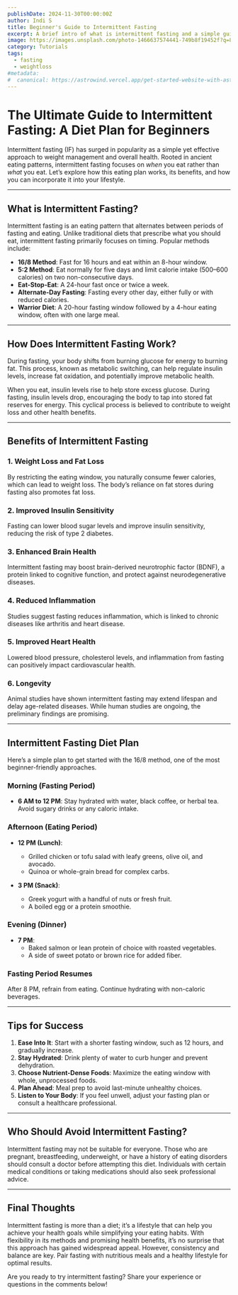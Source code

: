 ```yaml
---
publishDate: 2024-11-30T00:00:00Z
author: Indi S
title: Beginner's Guide to Intermittent Fasting
excerpt: A brief intro of what is intermittent fasting and a simple guide to get started
image: https://images.unsplash.com/photo-1466637574441-749b8f19452f?q=80&w=2428&auto=format&fit=crop&ixlib=rb-4.0.3&ixid=M3wxMjA3fDB8MHxwaG90by1wYWdlfHx8fGVufDB8fHx8fA%3D%3D&auto=format&fit=crop&w=2070&q=80
category: Tutorials
tags:
  - fasting
  - weightloss
#metadata:
#  canonical: https://astrowind.vercel.app/get-started-website-with-astro-tailwind-css
---
```

# The Ultimate Guide to Intermittent Fasting: A Diet Plan for Beginners

Intermittent fasting (IF) has surged in popularity as a simple yet effective approach to weight management and overall health. Rooted in ancient eating patterns, intermittent fasting focuses on *when* you eat rather than *what* you eat. Let’s explore how this eating plan works, its benefits, and how you can incorporate it into your lifestyle.

---

## **What is Intermittent Fasting?**

Intermittent fasting is an eating pattern that alternates between periods of fasting and eating. Unlike traditional diets that prescribe what you should eat, intermittent fasting primarily focuses on timing. Popular methods include:

- **16/8 Method**: Fast for 16 hours and eat within an 8-hour window.
- **5:2 Method**: Eat normally for five days and limit calorie intake (500–600 calories) on two non-consecutive days.
- **Eat-Stop-Eat**: A 24-hour fast once or twice a week.
- **Alternate-Day Fasting**: Fasting every other day, either fully or with reduced calories.
- **Warrior Diet**: A 20-hour fasting window followed by a 4-hour eating window, often with one large meal.

---

## **How Does Intermittent Fasting Work?**

During fasting, your body shifts from burning glucose for energy to burning fat. This process, known as metabolic switching, can help regulate insulin levels, increase fat oxidation, and potentially improve metabolic health. 

When you eat, insulin levels rise to help store excess glucose. During fasting, insulin levels drop, encouraging the body to tap into stored fat reserves for energy. This cyclical process is believed to contribute to weight loss and other health benefits.

---

## **Benefits of Intermittent Fasting**

### 1. **Weight Loss and Fat Loss**
By restricting the eating window, you naturally consume fewer calories, which can lead to weight loss. The body’s reliance on fat stores during fasting also promotes fat loss.

### 2. **Improved Insulin Sensitivity**
Fasting can lower blood sugar levels and improve insulin sensitivity, reducing the risk of type 2 diabetes.

### 3. **Enhanced Brain Health**
Intermittent fasting may boost brain-derived neurotrophic factor (BDNF), a protein linked to cognitive function, and protect against neurodegenerative diseases.

### 4. **Reduced Inflammation**
Studies suggest fasting reduces inflammation, which is linked to chronic diseases like arthritis and heart disease.

### 5. **Improved Heart Health**
Lowered blood pressure, cholesterol levels, and inflammation from fasting can positively impact cardiovascular health.

### 6. **Longevity**
Animal studies have shown intermittent fasting may extend lifespan and delay age-related diseases. While human studies are ongoing, the preliminary findings are promising.

---

## **Intermittent Fasting Diet Plan**

Here’s a simple plan to get started with the 16/8 method, one of the most beginner-friendly approaches.

### **Morning (Fasting Period)**
- **6 AM to 12 PM**: Stay hydrated with water, black coffee, or herbal tea. Avoid sugary drinks or any caloric intake.

### **Afternoon (Eating Period)**
- **12 PM (Lunch)**: 
  - Grilled chicken or tofu salad with leafy greens, olive oil, and avocado.
  - Quinoa or whole-grain bread for complex carbs.

- **3 PM (Snack)**: 
  - Greek yogurt with a handful of nuts or fresh fruit.
  - A boiled egg or a protein smoothie.

### **Evening (Dinner)** 
- **7 PM**: 
  - Baked salmon or lean protein of choice with roasted vegetables.
  - A side of sweet potato or brown rice for added fiber.

### **Fasting Period Resumes**
After 8 PM, refrain from eating. Continue hydrating with non-caloric beverages.

---

## **Tips for Success**

1. **Ease Into It**: Start with a shorter fasting window, such as 12 hours, and gradually increase.
2. **Stay Hydrated**: Drink plenty of water to curb hunger and prevent dehydration.
3. **Choose Nutrient-Dense Foods**: Maximize the eating window with whole, unprocessed foods.
4. **Plan Ahead**: Meal prep to avoid last-minute unhealthy choices.
5. **Listen to Your Body**: If you feel unwell, adjust your fasting plan or consult a healthcare professional.

---

## **Who Should Avoid Intermittent Fasting?**

Intermittent fasting may not be suitable for everyone. Those who are pregnant, breastfeeding, underweight, or have a history of eating disorders should consult a doctor before attempting this diet. Individuals with certain medical conditions or taking medications should also seek professional advice.

---

## **Final Thoughts**

Intermittent fasting is more than a diet; it’s a lifestyle that can help you achieve your health goals while simplifying your eating habits. With flexibility in its methods and promising health benefits, it’s no surprise that this approach has gained widespread appeal. However, consistency and balance are key. Pair fasting with nutritious meals and a healthy lifestyle for optimal results.

Are you ready to try intermittent fasting? Share your experience or questions in the comments below!